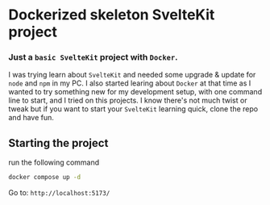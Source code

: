 # Dockerized skeleton SvelteKit project

### Just a `basic SvelteKit` project with `Docker`.

I was trying learn about `SvelteKit` and needed some upgrade & update for `node` and `npm` in my PC. I also started learing about `Docker` at that time as I wanted to try something new for my development setup, with one command line to start, and I tried on this projects. I know there's not much twist or tweak but if you want to start your `SvelteKit` learning quick, clone the repo and have fun.

## Starting the project

run the following command

```bash
docker compose up -d
```

Go to: `http://localhost:5173/`
